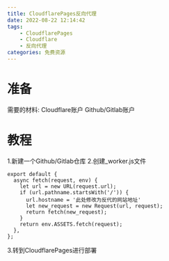 ```yaml
---
title: CloudflarePages反向代理
date: 2022-08-22 12:14:42
tags:
	- CloudflarePages
	- Cloudflare
	- 反向代理
categories: 免费资源
---
```

# 准备
需要的材料:
Cloudflare账户
Github/Gitlab账户
<!--more-->
# 教程
1.新建一个Github/Gitlab仓库
2.创建_worker.js文件
```
export default {
  async fetch(request, env) {
    let url = new URL(request.url);
    if (url.pathname.startsWith('/')) {
      url.hostname = '此处修改为反代的网站地址'
      let new_request = new Request(url, request);
      return fetch(new_request);
    }
    return env.ASSETS.fetch(request);
  },
};
```
3.转到CloudflarePages进行部署